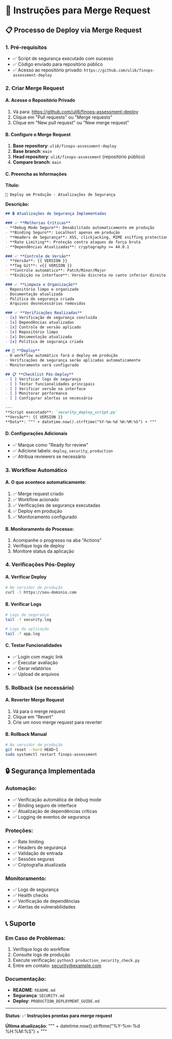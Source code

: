# 🔄 Instruções para Merge Request

## 📋 **Processo de Deploy via Merge Request**

### **1. Pré-requisitos**
- ✅ Script de segurança executado com sucesso
- ✅ Código enviado para repositório público
- ✅ Acesso ao repositório privado: `https://github.com/uli6/finops-assessment-deploy`

### **2. Criar Merge Request**

#### **A. Acesse o Repositório Privado**
1. Vá para: https://github.com/uli6/finops-assessment-deploy
2. Clique em "Pull requests" ou "Merge requests"
3. Clique em "New pull request" ou "New merge request"

#### **B. Configure o Merge Request**
1. **Base repository**: `uli6/finops-assessment-deploy`
2. **Base branch**: `main`
3. **Head repository**: `uli6/finops-assessment` (repositório público)
4. **Compare branch**: `main`

#### **C. Preencha as Informações**
**Título:**
```
🚀 Deploy em Produção - Atualizações de Segurança
```

**Descrição:**
```markdown
## 🔒 Atualizações de Segurança Implementadas

### ✅ **Melhorias Críticas**
- **Debug Mode Seguro**: Desabilitado automaticamente em produção
- **Binding Seguro**: Localhost apenas em produção
- **Headers de Segurança**: XSS, clickjacking, MIME sniffing protection
- **Rate Limiting**: Proteção contra ataques de força bruta
- **Dependências Atualizadas**: cryptography >= 44.0.1

### ✅ **Controle de Versão**
- **Versão**: {{ VERSION }}
- **Tag Git**: v{{ VERSION }}
- **Controle automático**: Patch/Minor/Major
- **Exibição na interface**: Versão discreta no canto inferior direito

### ✅ **Limpeza e Organização**
- Repositório limpo e organizado
- Documentação atualizada
- Política de segurança criada
- Arquivos desnecessários removidos

### ✅ **Verificações Realizadas**
- [x] Verificação de segurança concluída
- [x] Dependências atualizadas
- [x] Controle de versão aplicado
- [x] Repositório limpo
- [x] Documentação atualizada
- [x] Política de segurança criada

## 🚀 **Deploy**
- O workflow automático fará o deploy em produção
- Verificações de segurança serão aplicadas automaticamente
- Monitoramento será configurado

## 📋 **Checklist Pós-Deploy**
- [ ] Verificar logs de segurança
- [ ] Testar funcionalidades principais
- [ ] Verificar versão na interface
- [ ] Monitorar performance
- [ ] Configurar alertas se necessário

---
**Script executado**: `security_deploy_script.py`
**Versão**: {{ VERSION }}
**Data**: """ + datetime.now().strftime("%Y-%m-%d %H:%M:%S") + """
```

#### **D. Configurações Adicionais**
- ✅ Marque como "Ready for review"
- ✅ Adicione labels: `deploy`, `security`, `production`
- ✅ Atribua reviewers se necessário

### **3. Workflow Automático**

#### **A. O que acontece automaticamente:**
1. ✅ Merge request criado
2. ✅ Workflow acionado
3. ✅ Verificações de segurança executadas
4. ✅ Deploy em produção
5. ✅ Monitoramento configurado

#### **B. Monitoramento do Processo:**
1. Acompanhe o progresso na aba "Actions"
2. Verifique logs de deploy
3. Monitore status da aplicação

### **4. Verificações Pós-Deploy**

#### **A. Verificar Deploy**
```bash
# No servidor de produção
curl -I https://seu-dominio.com
```

#### **B. Verificar Logs**
```bash
# Logs de segurança
tail -f security.log

# Logs da aplicação
tail -f app.log
```

#### **C. Testar Funcionalidades**
- ✅ Login com magic link
- ✅ Executar avaliação
- ✅ Gerar relatórios
- ✅ Upload de arquivos

### **5. Rollback (se necessário)**

#### **A. Reverter Merge Request**
1. Vá para o merge request
2. Clique em "Revert"
3. Crie um novo merge request para reverter

#### **B. Rollback Manual**
```bash
# No servidor de produção
git reset --hard HEAD~1
sudo systemctl restart finops-assessment
```

## 🔒 **Segurança Implementada**

### **Automação:**
- ✅ Verificação automática de debug mode
- ✅ Binding seguro de interface
- ✅ Atualização de dependências críticas
- ✅ Logging de eventos de segurança

### **Proteções:**
- ✅ Rate limiting
- ✅ Headers de segurança
- ✅ Validação de entrada
- ✅ Sessões seguras
- ✅ Criptografia atualizada

### **Monitoramento:**
- ✅ Logs de segurança
- ✅ Health checks
- ✅ Verificação de dependências
- ✅ Alertas de vulnerabilidades

## 📞 **Suporte**

### **Em Caso de Problemas:**
1. Verifique logs do workflow
2. Consulte logs de produção
3. Execute verificação: `python3 production_security_check.py`
4. Entre em contato: security@example.com

### **Documentação:**
- **README**: `README.md`
- **Segurança**: `SECURITY.md`
- **Deploy**: `PRODUCTION_DEPLOYMENT_GUIDE.md`

---

**Status**: ✅ **Instruções prontas para merge request**

**Última atualização**: """ + datetime.now().strftime("%Y-%m-%d %H:%M:%S") + """ 